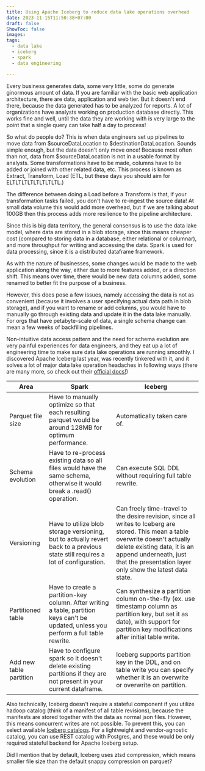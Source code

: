 ```yaml
---
title: Using Apache Iceberg to reduce data lake operations overhead
date: 2023-11-15T11:50:38+07:00
draft: false
ShowToc: false
images:
tags:
  - data lake
  - iceberg
  - spark
  - data engineering

---
```


Every business generates data, some very little, some do generate ginormous amount of data. If you are familiar with the basic web application architecture, there are data, application and web tier. But it doesn't end there, because the data generated has to be analyzed for reports. A lot of organizations have analysts working on production database directly. This works fine and well, until the data they are working with is very large to the point that a single query can take half a day to process!

So what do people do? This is when data engineers set up pipelines to move data from $sourceDataLocation to $destinationDataLocation. Sounds simple enough, but the data doesn't only move once! Because most often than not, data from $sourceDataLocation is not in a usable format by analysts. Some transformations have to be made, columns have to be added or joined with other related data, etc. This process is known as Extract, Transform, Load (ETL, but these days you should aim for ELTLTLTLTLTLTLTLTL.)

The difference between doing a Load before a Transform is that, if your transformation tasks failed, you don't have to re-ingest the source data! At small data volume this would add more overhead, but if we are talking about 100GB then this process adds more resilience to the pipeline architecture.

Since this is big data territory, the general consensus is to use the data lake model, where data are stored in a blob storage, since this means cheaper cost (compared to storing data in a database, either relational or columnar), and more throughput for writing and accessing the data. Spark is used for data processing, since it is a distributed dataframe framework.

As with the nature of businesses, some changes would be made to the web application along the way, either due to more features added, or a direction shift. This means over time, there would be new data columns added, some renamed to better fit the purpose of a business.

However, this does pose a few issues, namely accessing the data is not as convenient (because it involves a user specifying actual data path in blob storage), and if you want to rename or add columns, you would have to manually go through existing data and update it in the data lake manually. For orgs that have petabyte-scale of data, a single schema change can mean a few weeks of backfilling pipelines.

Non-intuitive data access pattern and the need for schema evolution are very painful experiences for data engineers, and they eat up a lot of engineering time to make sure data lake operations are running smoothly. I discovered Apache Iceberg last year, was recently tinkered with it, and it solves a lot of major data lake operation headaches in following ways (there are many more, so check out their [official docs!](https://iceberg.apache.org/docs/latest/))

| Area | Spark | Iceberg |
| ---- | -----| ----------------- |
|Parquet file size | Have to manually optimize so that each resulting parquet would be around 128MB for optimum performance. | Automatically taken care of. |
| Schema evolution | Have to re-process existing data so all files would have the same schema, otherwise it would break a .read() operation. | Can execute SQL DDL without requiring full table rewrite. |
| Versioning | Have to utilize blob storage versioning, but to actually revert back to a previous state still requires a lot of configuration. | Can freely time-travel to the desire revision, since all writes to Iceberg are stored. This mean a table overwrite doesn't actually delete existing data, it is an append underneath, just that the presentation layer only show the latest data state. |
| Partitioned table | Have to create a partition-key column. After writing a table, partition keys can't be updated, unless you perform a full table rewrite. | Can synthesize a partition column on-the-fly (ex. use timestamp column as partition key, but set it as date), with support for partition key modifications after initial table write. |
| Add new table partition | Have to configure spark so it doesn't delete existing partitions if they are not present in your current dataframe. | Iceberg supports partition key in the DDL, and on table write you can specify whether it is an overwrite or overwrite on partition.|

Also technically, Iceberg doesn't require a stateful component if you utilize hadoop catalog (think of a manifest of all table revisions), because the manifests are stored together with the data as normal json files. However, this means concurrent writes are not possible. To prevent this, you can select available [Iceberg catalogs](https://iceberg.apache.org/concepts/catalog/). For a lightweight and vendor-agnostic catalog, you can use REST catalog with Postgres, and these would be only required stateful backend for Apache Iceberg setup.

Did I mention that by default, Iceberg uses ztsd compression, which means smaller file size than the default snappy compression on parquet?
